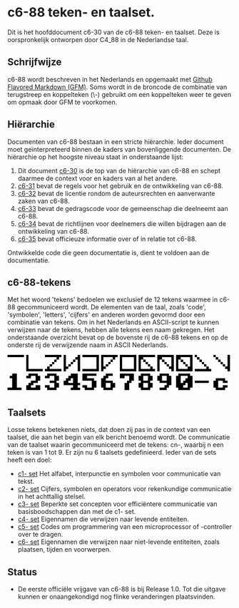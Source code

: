 # c6-88 teken- en taalset.
Dit is het hoofddocument c6-30 van de c6-88 teken- en taalset.
Deze is oorspronkelijk ontworpen door C4\_88 in de Nederlandse taal.

## Schrijfwijze
c6-88 wordt beschreven in het Nederlands en opgemaakt met [Github Flavored Markdown (GFM)](https://github.github.com/gfm/).
Soms wordt in de broncode de combinatie van terugstreep en koppelteken (\\-) gebruikt om een koppelteken weer te geven om opmaak door GFM te voorkomen.

## Hiërarchie
Documenten van c6-88 bestaan in een stricte hiërarchie.
Ieder document moet geïnterpreteerd binnen de kaders van bovenliggende documenten.
De hiërarchie op het hoogste niveau staat in onderstaande lijst:
1. Dit document [c6-30](README.md) is de top van de hiërarchie van c6-88 en schept daarmee de context voor en kaders van al het andere.
2. [c6-31](REGELS.md) bevat de regels voor het gebruik en de ontwikkeling van c6-88.
3. [c6-32](LICENCE) bevat de licentie rondom de auteursrechten en aanverwante zaken van c6-88.
4. [c6-33](CODE_OF_CONDUCT.md) bevat de gedragscode voor de gemeenschap die deelneemt aan c6-88.
5. [c6-34](CONTRIBUTING.md) bevat de richtlijnen voor deelnemers die willen bijdragen aan de ontwikkeling van c6-88.
6. [c6-35](https://github.com/bvangils/c6-88/wiki) bevat officieuze informatie over of in relatie tot c6-88.

Ontwikkelde code die geen documentatie is, dient te voldoen aan de documentatie.

## c6-88-tekens
Met het woord 'tekens' bedoelen we exclusief de 12 tekens waarmee in c6-88 gecommuniceerd wordt.
De elementen van de taal, zoals 'code', 'symbolen', 'letters', 'cijfers' en anderen worden gevormd door een combinatie van tekens.
Om in het Nederlands en ASCII-script te kunnen verwijzen naar de tekens, hebben alle tekens een naam gekregen.
Het onderstaande overzicht bevat op de bovenste rij de c6-88 tekens en op de onderste rij de verwijzende naam in ASCII Nederlands.

![De 12 c6-88 basistekens](tekens/c6-88-namen.png)

## Taalsets
Losse tekens betekenen niets, dat doen zij pas in de context van een taalset, die aan het begin van elk bericht benoemd wordt.
De communicatie van de taalset waarin gecommuniceerd met de tekens: cn-, waarbij n een teken is van 1 tot 9.
Er zijn nu 6 taalsets gedefinieerd.
Ieder van de sets heeft een doel:
* [c1- set](taalsets/c1-.md) Het alfabet, interpunctie en symbolen voor communicatie van tekst.
* [c2- set](taalsets/c2-.md) Cijfers, symbolen en operators voor rekenkundige communicatie in het achttallig stelsel.
* [c3- set](taalsets/c3-.md) Beperkte set concepten voor efficiëntere communicatie van basisboodschappen dan met de c1- set.
* [c4- set](taalsets/c4-.md) Eigennamen die verwijzen naar levende entiteiten.
* [c5- set](taalsets/c5-.md) Codes om programmering van een microprocessor of -controller over te dragen.
* [c6- set](taalsets/c6-.md) Eigennamen die verwijzen naar niet-levende entiteiten, zoals plaatsen, tijden en voorwerpen.

## Status
* De eerste officiële vrijgave van c6-88 is bij Release 1.0.
    Tot die uitgave kunnen er onaangekondigd nog flinke veranderingen plaatsvinden.
